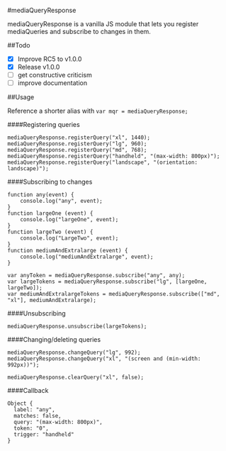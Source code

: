 #mediaQueryResponse

mediaQueryResponse is a vanilla JS module that lets you register mediaQueries and subscribe to changes in them.

##Todo
- [x] Improve RC5 to v1.0.0
- [x] Release v1.0.0
- [ ] get constructive criticism 
- [ ] improve documentation

##Usage

Reference a shorter alias with `var mqr = mediaQueryResponse;`

####Registering queries 
```
mediaQueryResponse.registerQuery("xl", 1440);
mediaQueryResponse.registerQuery("lg", 960);
mediaQueryResponse.registerQuery("md", 768);
mediaQueryResponse.registerQuery("handheld", "(max-width: 800px)");
mediaQueryResponse.registerQuery("landscape", "(orientation: landscape)");
```

####Subscribing to changes
```
function any(event) {
    console.log("any", event);
}
function largeOne (event) {
    console.log("largeOne", event);
}
function largeTwo (event) {
    console.log("LargeTwo", event);
}
function mediumAndExtralarge (event) {
    console.log("mediumAndExtralarge", event);
}

var anyToken = mediaQueryResponse.subscribe("any", any);
var largeTokens = mediaQueryResponse.subscribe("lg", [largeOne, largeTwo]);
var mediumAndExtralargeTokens = mediaQueryResponse.subscribe(["md", "xl"], mediumAndExtralarge);
```

####Unsubscribing
```
mediaQueryResponse.unsubscribe(largeTokens);
```

####Changing/deleting queries
```
mediaQueryResponse.changeQuery("lg", 992);
mediaQueryResponse.changeQuery("xl", "(screen and (min-width: 992px))");

mediaQueryResponse.clearQuery("xl", false);

```

####Callback 
```
Object {
  label: "any",
  matches: false,
  query: "(max-width: 800px)",
  token: "0",
  trigger: "handheld"
}
```